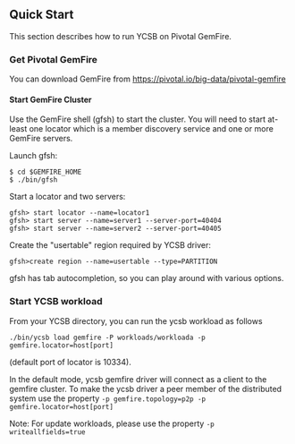 <!--
Copyright (c) 2014 - 2016 YCSB contributors. All rights reserved.

Licensed under the Apache License, Version 2.0 (the "License"); you
may not use this file except in compliance with the License. You
may obtain a copy of the License at

http://www.apache.org/licenses/LICENSE-2.0

Unless required by applicable law or agreed to in writing, software
distributed under the License is distributed on an "AS IS" BASIS,
WITHOUT WARRANTIES OR CONDITIONS OF ANY KIND, either express or
implied. See the License for the specific language governing
permissions and limitations under the License. See accompanying
LICENSE file.
-->

## Quick Start

This section describes how to run YCSB on Pivotal GemFire.

### Get Pivotal GemFire

You can download GemFire from https://pivotal.io/big-data/pivotal-gemfire

#### Start GemFire Cluster

Use the GemFire shell (gfsh) to start the cluster. You will need to start
at-least one locator which is a member discovery service and one or more
GemFire servers.

Launch gfsh:

```
$ cd $GEMFIRE_HOME
$ ./bin/gfsh
```

Start a locator and two servers:

```
gfsh> start locator --name=locator1
gfsh> start server --name=server1 --server-port=40404
gfsh> start server --name=server2 --server-port=40405
```

Create the "usertable" region required by YCSB driver:
```
gfsh>create region --name=usertable --type=PARTITION
```
gfsh has tab autocompletion, so you can play around with various options.

### Start YCSB workload

From your YCSB directory, you can run the ycsb workload as follows
```
./bin/ycsb load gemfire -P workloads/workloada -p gemfire.locator=host[port]
```
(default port of locator is 10334).

In the default mode, ycsb gemfire driver will connect as a client to the gemfire
cluster. To make the ycsb driver a peer member of the distributed system
use the property
`-p gemfire.topology=p2p -p gemfire.locator=host[port]`

Note:
For update workloads, please use the property `-p writeallfields=true`
